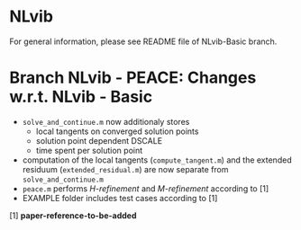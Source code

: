 # NLvib
For general information, please see README file of NLvib-Basic branch.

# Branch NLvib - PEACE: Changes w.r.t. NLvib - Basic
- `solve_and_continue.m` now additionaly stores 
   - local tangents on converged solution points
   - solution point dependent DSCALE 
   - time spent per solution point
- computation of the local tangents (`compute_tangent.m`) and the extended residuum (`extended_residual.m`) are now separate from `solve_and_continue.m`
- `peace.m` performs *H-refinement* and *M-refinement* according to [1]
- EXAMPLE folder includes test cases according to [1]

[1] **paper-reference-to-be-added**
